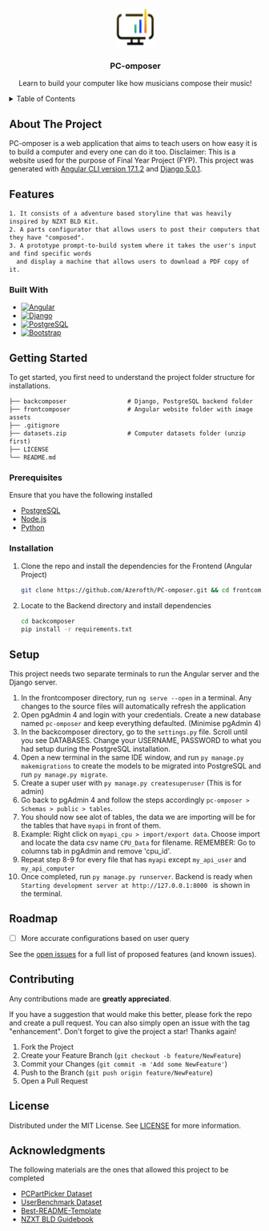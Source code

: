 <!-- Improved compatibility of back to top link: See: https://github.com/othneildrew/Best-README-Template/pull/73 -->
<a name="readme-top"></a>
<!--
*** Thanks for checking out the Best-README-Template. If you have a suggestion
*** that would make this better, please fork the repo and create a pull request
*** or simply open an issue with the tag "enhancement".
*** Don't forget to give the project a star!
*** Thanks again! Now go create something AMAZING! :D
-->
<!-- PROJECT LOGO -->
<br />
<div align="center">
  <a href="https://github.com/Azerofth/PC-omposer">
    <img src="frontcomposer/src/assets/logo/PC-omposer logo.png" alt="Logo" width="80" height="80">
  </a>
  <h3 align="center">PC-omposer</h3>
  <p align="center">
   Learn to build your computer like how musicians compose their music!
  </p>
</div>



<!-- TABLE OF CONTENTS -->
<details>
  <summary>Table of Contents</summary>
  <ol>
    <li>
      <a href="#about-the-project">About The Project</a>
      <ul>
        <li><a href="#built-with">Built With</a></li>
      </ul>
    </li>
    <li>
      <a href="#getting-started">Getting Started</a>
      <ul>
        <li><a href="#prerequisites">Prerequisites</a></li>
        <li><a href="#installation">Installation</a></li>
        <li><a href="#setup">Setup</a></li>
      </ul>
    </li>
    <li><a href="#roadmap">Roadmap</a></li>
    <li><a href="#contributing">Contributing</a></li>
    <li><a href="#license">License</a></li>
    <li><a href="#acknowledgments">Acknowledgments</a></li>
  </ol>
</details>



<!-- ABOUT THE PROJECT -->
## About The Project
PC-omposer is a web application that aims to teach users on how easy it is to build a computer and every one can do it too.
Disclaimer: This is a website used for the purpose of Final Year Project (FYP). This project was generated with [Angular CLI version 17.1.2]() and [Django 5.0.1]().

## Features
```
1. It consists of a adventure based storyline that was heavily inspired by NZXT BLD Kit.
2. A parts configurator that allows users to post their computers that they have "composed".
3. A prototype prompt-to-build system where it takes the user's input and find specific words 
  and display a machine that allows users to download a PDF copy of it.
```

### Built With

* [![Angular]][Angular-url]
* [![Django]][Django-url]
* [![PostgreSQL]][PostgreSQL-url]
* [![Bootstrap][Bootstrap.com]][Bootstrap-url]

<!-- GETTING STARTED -->
## Getting Started

To get started, you first need to understand the project folder structure for installations.
```
├── backcomposer                 # Django, PostgreSQL backend folder
├── frontcomposer                # Angular website folder with image assets
├── .gitignore
├── datasets.zip                 # Computer datasets folder (unzip first)
├── LICENSE
└── README.md
```

### Prerequisites

Ensure that you have the following installed
* [PostgreSQL](https://www.postgresql.org/download/)
* [Node.js](https://nodejs.org/en/download/)
* [Python](https://www.python.org/downloads/)

### Installation

1. Clone the repo and install the dependencies for the Frontend (Angular Project)
   ```sh
   git clone https://github.com/Azerofth/PC-omposer.git && cd frontcomposer && npm install
   ```
3. Locate to the Backend directory and install dependencies
   ```sh
   cd backcomposer
   pip install -r requirements.txt
   ```

## Setup
This project needs two separate terminals to run the Angular server and the Django server.
1. In the frontcomposer directory, run `ng serve --open` in a terminal. Any changes to the source files will automatically refresh the application
2. Open pgAdmin 4 and login with your credentials. Create a new database named `pc-omposer` and keep everything defaulted. (Minimise pgAdmin 4)
3. In the backcomposer directory, go to the `settings.py` file. Scroll until you see DATABASES. Change your USERNAME, PASSWORD to what you had setup during the PostgreSQL installation.
5. Open a new terminal in the same IDE window, and run `py manage.py makemigrations` to create the models to be migrated into PostgreSQL and run `py manage.py migrate`.
6. Create a super user with `py manage.py createsuperuser` (This is for admin)
7. Go back to pgAdmin 4 and follow the steps accordingly `pc-omposer > Schemas > public > tables`.
8. You should now see alot of tables, the data we are importing will be for the tables that have `myapi` in front of them.
9. Example: Right click on `myapi_cpu > import/export data`. Choose import and locate the data csv name `CPU_Data` for filename. REMEMBER: Go to columns tab in pgAdmin and remove 'cpu_id'.
10. Repeat step 8-9 for every file that has `myapi` except `my_api_user` and `my_api_computer` 
11. Once completed, run `py manage.py runserver`. Backend is ready when `Starting development server at http://127.0.0.1:8000 ` is shown in the terminal.

<!-- ROADMAP -->
## Roadmap

- [ ] More accurate configurations based on user query

See the [open issues](https://github.com/Azerofth/PC-omposer/issues) for a full list of proposed features (and known issues).

<!-- CONTRIBUTING -->
## Contributing

Any contributions made are **greatly appreciated**.

If you have a suggestion that would make this better, please fork the repo and create a pull request. You can also simply open an issue with the tag "enhancement".
Don't forget to give the project a star! Thanks again!

1. Fork the Project
2. Create your Feature Branch (`git checkout -b feature/NewFeature`)
3. Commit your Changes (`git commit -m 'Add some NewFeature'`)
4. Push to the Branch (`git push origin feature/NewFeature`)
5. Open a Pull Request

<!-- LICENSE -->
## License

Distributed under the MIT License. See [LICENSE](https://github.com/Azerofth/PC-omposer/blob/main/LICENSE.txt) for more information.

<!-- ACKNOWLEDGMENTS -->
## Acknowledgments

The following materials are the ones that allowed this project to be completed

* [PCPartPicker Dataset](https://github.com/docyx/pc-part-dataset)
* [UserBenchmark Dataset](https://www.userbenchmark.com/page/developer)
* [Best-README-Template](https://github.com/othneildrew/Best-README-Template/blob/master/LICENSE.txt)
* [NZXT BLD Guidebook](https://www.datocms-assets.com/34299/1634612699-bld-kit-illustrated-guidebook.pdf)

[Angular]: https://img.shields.io/badge/angular-%23DD0031.svg?style=for-the-badge&logo=angular&logoColor=white
[Angular-url]: https://angular.io/
[Bootstrap.com]: https://img.shields.io/badge/Bootstrap-563D7C?style=for-the-badge&logo=bootstrap&logoColor=white
[Bootstrap-url]: https://getbootstrap.com
[Django]: https://img.shields.io/badge/django-%23092E20.svg?style=for-the-badge&logo=django&logoColor=white
[Django-url]: https://www.djangoproject.com/
[PostgreSQL]: https://img.shields.io/badge/postgresql-%23336791.svg?style=for-the-badge&logo=postgresql&logoColor=white
[PostgreSQL-url]:https://www.postgresql.org/

